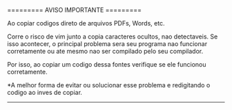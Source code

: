 ========= AVISO IMPORTANTE =========

 Ao copiar codigos direto de arquivos PDFs, Words, etc.

 Corre o risco de vim junto a copia caracteres ocultos, nao detectaveis.
 Se isso acontecer, o principal problema sera seu programa nao funcionar corretamente 
 ou ate mesmo nao ser compilado pelo seu compilador.

 Por isso, ao copiar um codigo dessa fontes verifique se ele funcionou corretamente.

 *A melhor forma de evitar ou solucionar esse problema e redigitando o codigo ao inves de copiar.

-------------------------------------
